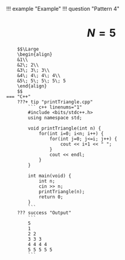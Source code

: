 !!! example "Example"
    !!! question "Pattern 4"
        <h1 align="center">$N = 5$</h1>
        
        $$\Large
        \begin{align}
        &1\\
        &2\; 2\\
        &3\; 3\; 3\\
        &4\; 4\; 4\; 4\\
        &5\; 5\; 5\; 5\; 5
        \end{align}
        $$
    === "C++"
        ???+ tip "printTriangle.cpp"
            ``` c++ linenums="1"
            #include <bits/stdc++.h>
            using namespace std;

            void printTriangle(int n) {
                for(int i=0; i<n; i++) {
                    for(int j=0; j<=i; j++) {
                        cout << i+1 << " ";
                    }
                    cout << endl;
                }
            }

            int main(void) {
                int n;
                cin >> n;
                printTriangle(n);
                return 0;
            }
            ```
        ??? success "Output"
            ```
            5
            1
            2 2 
            3 3 3 
            4 4 4 4 
            5 5 5 5 5
            ```